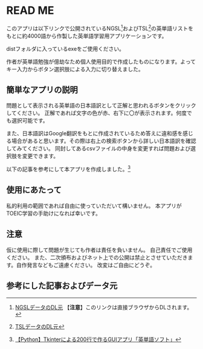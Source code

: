 # READ ME

このアプリは以下リンクで公開されているNGSL[^1]およびTSL[^2]の英単語リストをもとに約4000語から作製した英単語学習用アプリケーションです。

 [^1]:[NGSLデータのDL元](http://www.newgeneralservicelist.org/s/NGSL-101-by-band-qq9o.xlsx)
 【**注意**】このリンクは直接ブラウザからDLされます。

 [^2]:[TSLデータのDL元](http://www.newgeneralservicelist.org/toeic-list)

distフォルダに入っているexeをご使用ください。

作者が英単語勉強が億劫なため個人使用目的で作成したものになります。よってキー入力からボタン選択肢による入力に切り替えました。

## 簡単なアプリの説明

問題として表示される英単語の日本語訳として正解と思われるボタンをクリックしてください。
正解であれば文字の色が赤、右下に〇が表示されます。何度でも選択可能です。

また、日本語訳はGoogle翻訳をもとに作成されているため答えに違和感を感じる場合があると思います。その際は右上の検索ボタンから詳しい日本語訳を確認してみてください。
同封してあるcsvファイルの中身を変更すれば問題および選択肢を変更できます。

以下の記事を参考にして本アプリを作成しました。[^3]
 [^3]:[【Python】Tkinterによる200行で作るGUIアプリ「英単語ソフト」](https://qiita.com/michimichix521/items/20e67c92bd077b095885)

## 使用にあたって

私的利用の範囲であれば自由に使っていただいて構いません。
本アプリがTOEIC学習の手助けになれば幸いです。

## 注意

仮に使用に際して問題が生じても作者は責任を負いません。
自己責任でご使用ください。
また、二次頒布およびネット上での公開は禁止とさせていただきます。自作発言などもご遠慮ください。
改変はご自由にどうぞ。

## 参考にした記事およびデータ元
